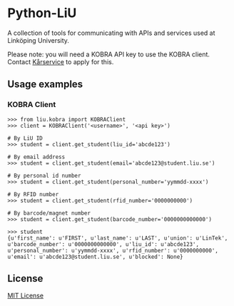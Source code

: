 Python-LiU
============
A collection of tools for communicating with APIs and services used at Linköping University.

Please note: you will need a KOBRA API key to use the KOBRA client. Contact [Kårservice](mailto:it@karservice.se) to
apply for this.

Usage examples
--------------

### KOBRA Client
    >>> from liu.kobra import KOBRAClient
    >>> client = KOBRAClient('<username>', '<api key>')

    # By LiU ID
    >>> student = client.get_student(liu_id='abcde123')

    # By email address
    >>> student = client.get_student(email='abcde123@student.liu.se')

    # By personal id number
    >>> student = client.get_student(personal_number='yymmdd-xxxx')

    # By RFID number
    >>> student = client.get_student(rfid_number='0000000000')

    # By barcode/magnet number
    >>> student = client.get_student(barcode_number='0000000000000')

    >>> student
    {u'first_name': u'FIRST', u'last_name': u'LAST', u'union': u'LinTek', u'barcode_number': u'0000000000000', u'liu_id': u'abcde123', u'personal_number': u'yymmdd-xxxx', u'rfid_number': u'0000000000', u'email': u'abcde123@student.liu.se', u'blocked': None}

License
-------
[MIT License](http://choosealicense.com/licenses/mit/)